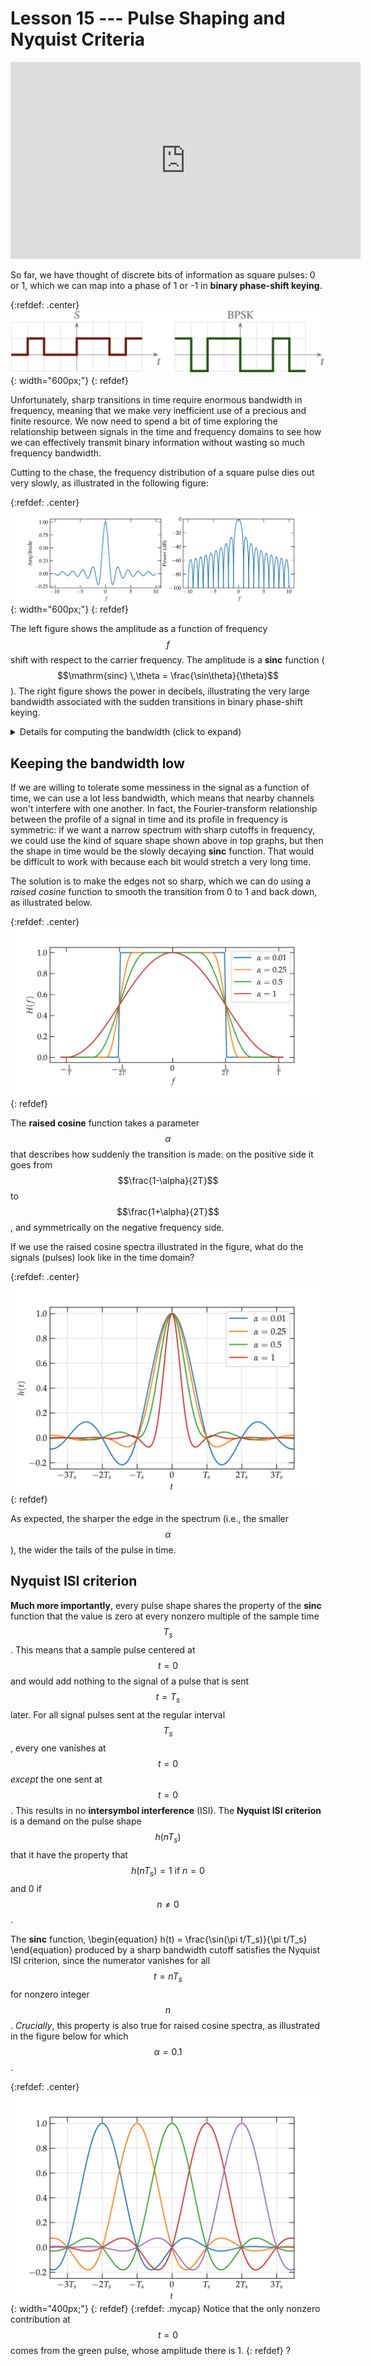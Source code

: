 # Lesson 15 --- Pulse Shaping and Nyquist Criteria


<iframe width="560" height="315" src="https://www.youtube.com/embed/JeW1HfTGnEE" title="YouTube video player" frameborder="0" allow="accelerometer; autoplay; clipboard-write; encrypted-media; gyroscope; picture-in-picture" allowfullscreen></iframe>


So far, we have thought of discrete bits of information as square pulses: 0 or 1, which we can map into a phase of 1 or -1 in **binary phase-shift keying**.

{:refdef: .center}
![Binary phase-shift keying](figs/BPSK.png){: width="600px;"}
{: refdef}

 Unfortunately, sharp transitions in time require enormous bandwidth in frequency, meaning that we make very inefficient use of a precious and finite resource. We now need to spend a bit of time exploring the relationship between signals in the time and frequency domains to see how we can effectively transmit binary information without wasting so much frequency bandwidth.

 Cutting to the chase, the frequency distribution of a square pulse dies out very slowly, as illustrated in the following figure:

 {:refdef: .center}
 ![clean sinc](figs/clean-sinc.png){: width="600px;"}
 {: refdef}
 
 The left figure shows the amplitude as a function of frequency $$f$$ shift with respect to the carrier frequency. The amplitude is a **sinc** function ($$\mathrm{sinc} \,\theta = \frac{\sin\theta}{\theta}$$). The right figure shows the power in decibels, illustrating the very large bandwidth associated with the sudden transitions in binary phase-shift keying.
 

<details markdown="block">
<summary markdown="span"> Details for computing the bandwidth (click to expand) </summary>

When we make an abrupt transition from one phase to another, the carrier wave various **discontinuously**. While this is simple in the time domain---pulses are square and clean---it comes at a great price in frequency bandwidth. Recall the Fourier relation between a pulse in time and its representation in frequency:

\begin{equation}\label{eq:FFT1}
  g(f) = \int_{-\infty}^{\infty} g(t) e^{-i\,2\pi f t} \, dt
\end{equation}
and
\begin{equation}\label{eq:FFT2}
  g(t) = \int_{-\infty}^{\infty} g(f) e^{i\,2\pi f t} \, df
\end{equation}

Consider a signal that is zero everywhere except for a pulse of amplitude 1 from $$-\frac{T_s}{2} < t < \frac{T_s}{2}$$, where $$T_s$$ is the **symbol time**. What does such a pulse look like in the frequency domain, according to Eq. (\ref{eq:FFT1})? As a function of time, it takes the form
\begin{equation}
  g(f) = \frac{\sin(2\pi f T_s)}{2\pi f T_s} T_s
\end{equation}
which peaks at $$f = 0$$ and oscillates with a decaying amplitude on either side. 

If we use a carrier wave of center frequency $$f_0$$ to represent this pulse, the expression above for $$g(f)$$ gets modified to \begin{equation}
g(f) = \frac{\sin[2\pi (f-f_0) T_s]}{2\pi (f-f_0) T_s} T_s = T_s \, \mathrm{sinc}(2\pi f T_s) 
\end{equation}
The function $$\frac{\sin \theta}{\theta}$$ is called $$\mathrm{sinc}(\theta)$$.

![Sinc function](figs/sinc.png)
{:refdef: .mycap}
The parameter $$\alpha$$ determines how rapidly the frequency profile transitions from 0 to 1.
{: refdef}

This spectrum is very broad---it uses way more bandwidth $$\Delta f$$ than the sample period suggests should be necessary: $$\Delta f \approx \frac{1}{T_s}$$.

</details>

## Keeping the bandwidth low

If we are willing to tolerate some messiness in the signal as a function of time, we can use a lot less bandwidth, which means that nearby channels won't interfere with one another. In fact, the Fourier-transform relationship between the profile of a signal in time and its profile in frequency is symmetric: if we want a narrow spectrum with sharp cutoffs in frequency, we could use the kind of square shape shown above in top graphs, but then the shape in time would be the slowly decaying **sinc** function. That would be difficult to work with because each bit would stretch a very long time.

The solution is to make the edges not so sharp, which we can do using a _raised cosine_ function to smooth the transition from 0 to 1 and back down, as illustrated below.

{:refdef: .center}
![raised cosine spectrum](figs/rc_of_f.png)
{: refdef}

The **raised cosine** function takes a parameter $$\alpha$$ that describes how suddenly the transition is made: on the positive side it goes from $$\frac{1-\alpha}{2T}$$ to $$\frac{1+\alpha}{2T}$$, and symmetrically on the negative frequency side.

If we use the raised cosine spectra illustrated in the figure, what do the signals (pulses) look like in the time domain? 

{:refdef: .center}
![Raised cosine pulses in time](figs/raised-cosine.png)
{: refdef}

As expected, the sharper the edge in the spectrum (i.e., the smaller $$\alpha$$), the wider the tails of the pulse in time.


## Nyquist ISI criterion

**Much more importantly**, every pulse shape shares the property of the **sinc** function that the value is zero at every nonzero multiple of the sample time $$T_s$$. This means that a sample pulse centered at $$t = 0$$ and would add nothing to the signal of a pulse that is sent $$t = T_s$$ later. For all signal pulses sent at the regular interval $$T_s$$, every one vanishes at $$t = 0$$ _except_ the one sent at $$t = 0$$. This results in no **intersymbol interference** (ISI). The **Nyquist ISI criterion** is a demand on the pulse shape $$h(nT_s)$$ that it have the property that
$$ h(n T_s) = 1 \text{ if } n = 0 $$ and 0 if $$ n \ne 0$$.

The **sinc** function,
\begin{equation}
  h(t) = \frac{\sin(\pi t/T_s)}{\pi t/T_s}
\end{equation}
 produced by a sharp bandwidth cutoff satisfies the Nyquist ISI criterion, since the numerator vanishes for all $$t = n T_s$$ for nonzero integer $$n$$. _Crucially_, this property is also true for raised cosine spectra, as illustrated in the figure below for which $$ \alpha = 0.1 $$.

 {:refdef: .center}
 ![Raised cosine pulses satisify the Nyquist ISI criterion, alpha = 0.1](figs/raised-cosine-alpha-10.png){: width="400px;"}
{: refdef}
{:refdef: .mycap}
 Notice that the only nonzero contribution at $$t = 0$$ comes from the green pulse, whose amplitude there is 1.
 {: refdef}
?
